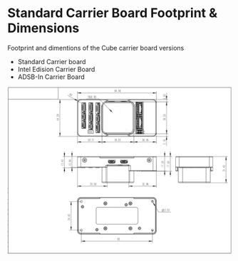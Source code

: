 # Standard Carrier Board Footprint & Dimensions

Footprint and dimentions of the Cube carrier board versions

* Standard Carrier board
* Intel Edision Carrier Board
* ADSB-In Carrier Board

![](../.gitbook/assets/standard-carrier-board-dimentions.png)

